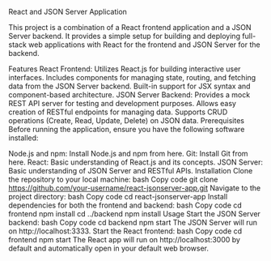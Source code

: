 React and JSON Server Application

This project is a combination of a React frontend application and a JSON Server backend. It provides a simple setup for building and deploying full-stack web applications with React for the frontend and JSON Server for the backend.

Features
React Frontend:
Utilizes React.js for building interactive user interfaces.
Includes components for managing state, routing, and fetching data from the JSON Server backend.
Built-in support for JSX syntax and component-based architecture.
JSON Server Backend:
Provides a mock REST API server for testing and development purposes.
Allows easy creation of RESTful endpoints for managing data.
Supports CRUD operations (Create, Read, Update, Delete) on JSON data.
Prerequisites
Before running the application, ensure you have the following software installed:

Node.js and npm: Install Node.js and npm from here.
Git: Install Git from here.
React: Basic understanding of React.js and its concepts.
JSON Server: Basic understanding of JSON Server and RESTful APIs.
Installation
Clone the repository to your local machine:
bash
Copy code
git clone https://github.com/your-username/react-jsonserver-app.git
Navigate to the project directory:
bash
Copy code
cd react-jsonserver-app
Install dependencies for both the frontend and backend:
bash
Copy code
cd frontend
npm install
cd ../backend
npm install
Usage
Start the JSON Server backend:
bash
Copy code
cd backend
npm start
The JSON Server will run on http://localhost:3333.
Start the React frontend:
bash
Copy code
cd frontend
npm start
The React app will run on http://localhost:3000 by default and automatically open in your default web browser.
